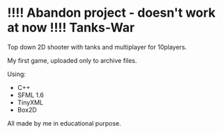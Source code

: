!!!! Abandon project - doesn't work at now !!!!
Tanks-War
=========

Top down 2D shooter with tanks and multiplayer for 10players.

My first game, uploaded only to archive files.

Using:
- C++
- SFML 1.6
- TinyXML
- Box2D

All made by me in educational purpose.
